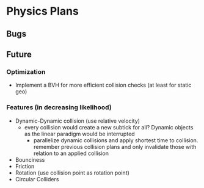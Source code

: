# Physics Plans
## Bugs

## Future
### Optimization
 - Implement a BVH for more efficient collision checks (at least for static geo)

### Features (in decreasing likelihood)
 - Dynamic-Dynamic collision (use relative velocity)
 	- every collision would create a new subtick for all? Dynamic objects as the linear paradigm would be interrupted
 	  	- parallelize dynamic collisions and apply shortest time to collision. remember previous collision plans and only invalidate those with relation to an applied collision
 - Bounciness
 - Friction
 - Rotation (use collision point as rotation point)
 - Circular Colliders
